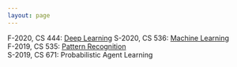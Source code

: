 ```yaml
---
layout: page
---
```

F-2020, CS 444: [Deep Learning](https://hackmd.io/@Tn97A1U0QG6gBtFPXRh4oQ/rkkT1AT_I)
S-2020, CS 536: [Machine Learning](https://hackmd.io/@Tn97A1U0QG6gBtFPXRh4oQ/B1sZLO55r)    
F-2019, CS 535: [Pattern Recognition](https://hackmd.io/@Tn97A1U0QG6gBtFPXRh4oQ/SyMY1ZL5H)  
S-2019, CS 671: Probabilistic Agent Learning  